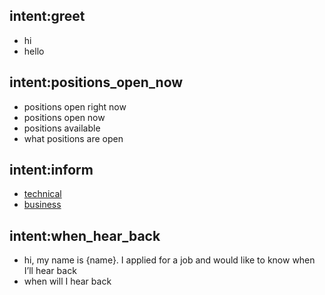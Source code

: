 ## intent:greet
- hi
- hello

## intent:positions_open_now
- positions open right now
- positions open now
- positions available
- what positions are open

## intent:inform
- [technical](role_type)
- [business](role_type)

## intent:when_hear_back
- hi, my name is {name}. I applied for a job and would like to know when I’ll hear back
- when will I hear back
